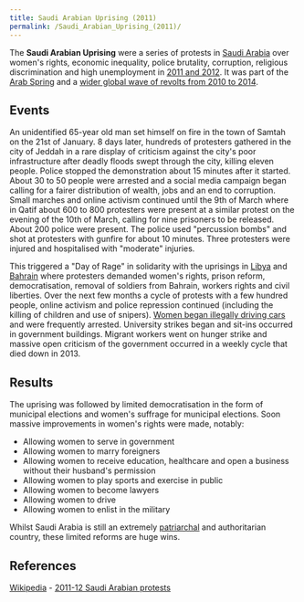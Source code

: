 ```yaml
---
title: Saudi Arabian Uprising (2011)
permalink: /Saudi_Arabian_Uprising_(2011)/
---
```


The **Saudi Arabian Uprising** were a series of protests in [Saudi
Arabia](Saudi_Arabia "wikilink") over women's rights, economic
inequality, police brutality, corruption, religious discrimination and
high unemployment in [2011 and
2012](Timeline_of_Libertarian_Socialism_in_Western_Asia "wikilink"). It
was part of the [Arab Spring](Arab_Spring "wikilink") and a [wider
global wave of revolts from 2010 to
2014](Revolutions_of_2010_-_2014 "wikilink").

## Events

An unidentified 65-year old man set himself on fire in the town of
Samtah on the 21st of January. 8 days later, hundreds of protesters
gathered in the city of Jeddah in a rare display of criticism against
the city's poor infrastructure after deadly floods swept through the
city, killing eleven people. Police stopped the demonstration about 15
minutes after it started. About 30 to 50 people were arrested and a
social media campaign began calling for a fairer distribution of wealth,
jobs and an end to corruption. Small marches and online activism
continued until the 9th of March where in Qatif about 600 to 800
protesters were present at a similar protest on the evening of the 10th
of March, calling for nine prisoners to be released. About 200 police
were present. The police used "percussion bombs" and shot at protesters
with gunfire for about 10 minutes. Three protesters were injured and
hospitalised with "moderate" injuries.

This triggered a "Day of Rage" in solidarity with the uprisings in
[Libya](Libyan_Revolution_(2011) "wikilink") and
[Bahrain](Bahraini_Uprising_(2011) "wikilink") where protesters demanded
women's rights, prison reform, democratisation, removal of soldiers from
Bahrain, workers rights and civil liberties. Over the next few months a
cycle of protests with a few hundred people, online activism and police
repression continued (including the killing of children and use of
snipers). [Women began illegally driving
cars](Women_to_Drive_Movement "wikilink") and were frequently arrested.
University strikes began and sit-ins occurred in government buildings.
Migrant workers went on hunger strike and massive open criticism of the
government occurred in a weekly cycle that died down in 2013.

## Results

The uprising was followed by limited democratisation in the form of
municipal elections and women's suffrage for municipal elections. Soon
massive improvements in women's rights were made, notably:

- Allowing women to serve in government
- Allowing women to marry foreigners
- Allowing women to receive education, healthcare and open a business
  without their husband's permission
- Allowing women to play sports and exercise in public
- Allowing women to become lawyers
- Allowing women to drive
- Allowing women to enlist in the military

Whilst Saudi Arabia is still an extremely
[patriarchal](Patriarchy "wikilink") and authoritarian country, these
limited reforms are huge wins.

## References

[Wikipedia](Wikipedia "wikilink") - [2011-12 Saudi Arabian
protests](https://en.wikipedia.org/wiki/2011–12_Saudi_Arabian_protests)